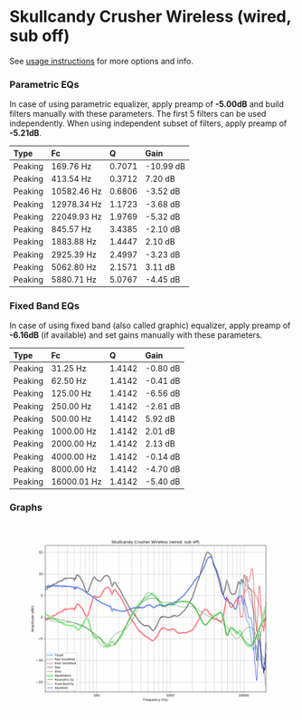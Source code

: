 # Skullcandy Crusher Wireless (wired, sub off)
See [usage instructions](https://github.com/jaakkopasanen/AutoEq#usage) for more options and info.

### Parametric EQs
In case of using parametric equalizer, apply preamp of **-5.00dB** and build filters manually
with these parameters. The first 5 filters can be used independently.
When using independent subset of filters, apply preamp of **-5.21dB**.

| Type    | Fc          |      Q | Gain      |
|:--------|:------------|:-------|:----------|
| Peaking | 169.76 Hz   | 0.7071 | -10.99 dB |
| Peaking | 413.54 Hz   | 0.3712 | 7.20 dB   |
| Peaking | 10582.46 Hz | 0.6806 | -3.52 dB  |
| Peaking | 12978.34 Hz | 1.1723 | -3.68 dB  |
| Peaking | 22049.93 Hz | 1.9769 | -5.32 dB  |
| Peaking | 845.57 Hz   | 3.4385 | -2.10 dB  |
| Peaking | 1883.88 Hz  | 1.4447 | 2.10 dB   |
| Peaking | 2925.39 Hz  | 2.4997 | -3.23 dB  |
| Peaking | 5062.80 Hz  | 2.1571 | 3.11 dB   |
| Peaking | 5880.71 Hz  | 5.0767 | -4.45 dB  |

### Fixed Band EQs
In case of using fixed band (also called graphic) equalizer, apply preamp of **-6.16dB**
(if available) and set gains manually with these parameters.

| Type    | Fc          |      Q | Gain     |
|:--------|:------------|:-------|:---------|
| Peaking | 31.25 Hz    | 1.4142 | -0.80 dB |
| Peaking | 62.50 Hz    | 1.4142 | -0.41 dB |
| Peaking | 125.00 Hz   | 1.4142 | -6.56 dB |
| Peaking | 250.00 Hz   | 1.4142 | -2.61 dB |
| Peaking | 500.00 Hz   | 1.4142 | 5.92 dB  |
| Peaking | 1000.00 Hz  | 1.4142 | 2.01 dB  |
| Peaking | 2000.00 Hz  | 1.4142 | 2.13 dB  |
| Peaking | 4000.00 Hz  | 1.4142 | -0.14 dB |
| Peaking | 8000.00 Hz  | 1.4142 | -4.70 dB |
| Peaking | 16000.01 Hz | 1.4142 | -5.40 dB |

### Graphs
![](./Skullcandy%20Crusher%20Wireless%20(wired,%20sub%20off).png)